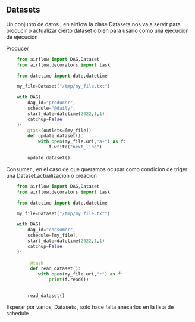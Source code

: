 ## Datasets

Un conjunto de datos , en airflow la clase Datasets nos va a servir para producir o actualizar cierto dataset o bien para usarlo como una ejecucion de ejecucion

Producer 

```Python
    from airflow import DAG,Dataset
    from airflow.decorators import task

    from datetime import date,datetime

    my_file=Dataset("/tmp/my_file.txt")

    with DAG(
        dag_id="producer",
        schedule="@daily",
        start_date=datetime(2022,1,1)
        catchup=False
    ):
        @task(outlets=[my_file])
        def update_dataset():
            with open(my_file.uri,"a+") as f:
                f.write("next_line")

        update_dataset()

```

Consumer , en el caso de que queramos ocupar como condicion de triger una Dataset,actualizacion o creacion

```python
    from airflow import DAG,Dataset
    from airflow.decorators import task

    from datetime import date,datetime

    my_file=Dataset("/tmp/my_file.txt")

    with DAG(
        dag_id="consumer",
        schedule=[my_file],
        start_date=datetime(2022,1,1)
        catchup=False
    ):
        
         @task
         def read_dataset():
            with open(my_file.uri,"r") as f:
                print(f.read())


        read_dataset()
```

Esperar por varios, Datasets , solo hace falta anexarlos en la lista de schedule    